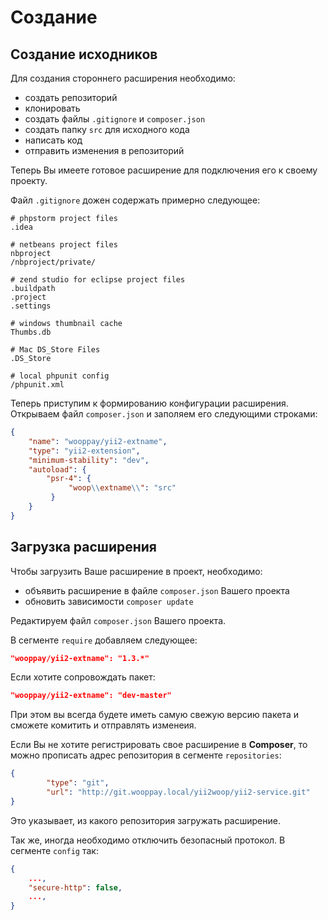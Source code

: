 Создание
==============

## Создание исходников

Для создания стороннего расширения необходимо:
 
* создать репозиторий
* клонировать
* создать файлы `.gitignore` и `composer.json`
* создать папку `src` для исходного кода
* написать код
* отправить изменения в репозиторий

Теперь Вы имеете готовое расширение для подключения его к своему проекту.

Файл `.gitignore` дожен содержать примерно следующее:

```
# phpstorm project files
.idea

# netbeans project files
nbproject
/nbproject/private/

# zend studio for eclipse project files
.buildpath
.project
.settings

# windows thumbnail cache
Thumbs.db

# Mac DS_Store Files
.DS_Store

# local phpunit config
/phpunit.xml
```

Теперь приступим к формированию конфигурации расширения. 
Открываем файл `composer.json` и заполяем его следующими строками:

```json
{
    "name": "wooppay/yii2-extname",
    "type": "yii2-extension",
    "minimum-stability": "dev",
    "autoload": {
        "psr-4": {
             "woop\\extname\\": "src"
         }
    }
}
```

## Загрузка расширения

Чтобы загрузить Ваше расширение в проект, необходимо:

* объявить расширение в файле `composer.json` Вашего проекта
* обновить зависимости `composer update`

Редактируем файл `composer.json` Вашего проекта.

В сегменте `require` добавляем следующее:

```json
"wooppay/yii2-extname": "1.3.*"
```

Если хотите сопровождать пакет:

```json
"wooppay/yii2-extname": "dev-master"
```

При этом вы всегда будете иметь самую свежую версию пакета и сможете комитить и отправлять изменеия.

Если Вы не хотите регистрировать свое расширение в __Composer__, то можно прописать адрес репозитория в сегменте `repositories`:

```json
{
		"type": "git",
		"url": "http://git.wooppay.local/yii2woop/yii2-service.git"
}
```
Это указывает, из какого репозитория загружать расширение.

Так же, иногда необходимо отключить безопасный протокол.
В сегменте `config` так:

```json
{
	...,
	"secure-http": false,
	...,
}
```
